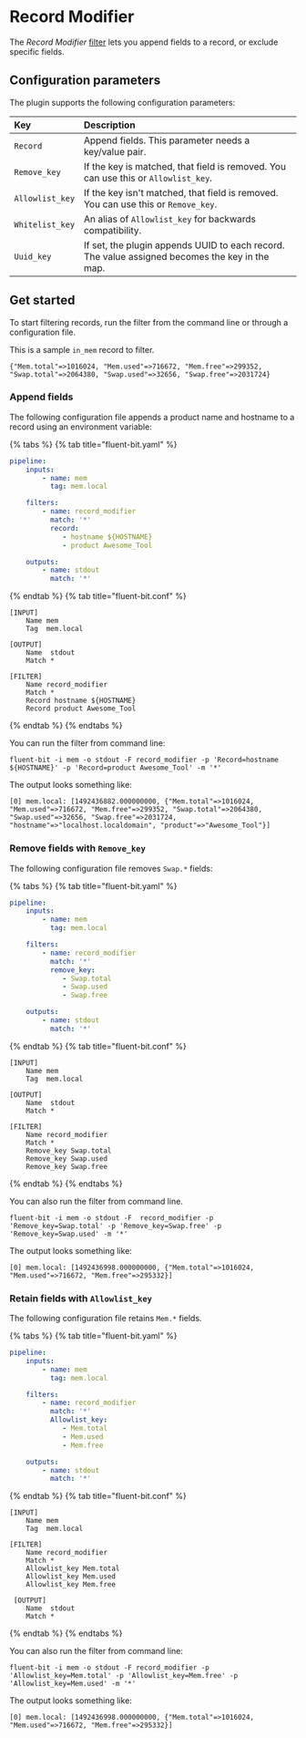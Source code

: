 # Record Modifier

The _Record Modifier_ [filter](pipeline/filters.md) lets you append fields to a record, or exclude specific fields.

## Configuration parameters

The plugin supports the following configuration parameters:

| Key | Description |
| :--- | :--- |
| `Record` | Append fields. This parameter needs a key/value pair. |
| `Remove_key` | If the key is matched, that field is removed. You can use this or `Allowlist_key`.|
| `Allowlist_key` | If the key isn't matched, that field is removed. You can use this or `Remove_key`. |
| `Whitelist_key` | An alias of `Allowlist_key` for backwards compatibility. |
| `Uuid_key` | If set, the plugin appends UUID to each record. The value assigned becomes the key in the map. |

## Get started

To start filtering records, run the filter from the command line or through a
configuration file.

This is a sample `in_mem` record to filter.

```text
{"Mem.total"=>1016024, "Mem.used"=>716672, "Mem.free"=>299352, "Swap.total"=>2064380, "Swap.used"=>32656, "Swap.free"=>2031724}
```

### Append fields

The following configuration file appends a product name and hostname to a record
using an environment variable:

{% tabs %}
{% tab title="fluent-bit.yaml" %}

```yaml
pipeline:
    inputs:
        - name: mem
          tag: mem.local

    filters:
        - name: record_modifier
          match: '*'
          record:
             - hostname ${HOSTNAME}
             - product Awesome_Tool

    outputs:
        - name: stdout
          match: '*'
```

{% endtab %}
{% tab title="fluent-bit.conf" %}

```text
[INPUT]
    Name mem
    Tag  mem.local

[OUTPUT]
    Name  stdout
    Match *

[FILTER]
    Name record_modifier
    Match *
    Record hostname ${HOSTNAME}
    Record product Awesome_Tool
```

{% endtab %}
{% endtabs %}

You can run the filter from command line:

```shell
fluent-bit -i mem -o stdout -F record_modifier -p 'Record=hostname ${HOSTNAME}' -p 'Record=product Awesome_Tool' -m '*'
```

The output looks something like:

```text
[0] mem.local: [1492436882.000000000, {"Mem.total"=>1016024, "Mem.used"=>716672, "Mem.free"=>299352, "Swap.total"=>2064380, "Swap.used"=>32656, "Swap.free"=>2031724, "hostname"=>"localhost.localdomain", "product"=>"Awesome_Tool"}]
```

### Remove fields with `Remove_key`

The following configuration file removes `Swap.*` fields:

{% tabs %}
{% tab title="fluent-bit.yaml" %}

```yaml
pipeline:
    inputs:
        - name: mem
          tag: mem.local

    filters:
        - name: record_modifier
          match: '*'
          remove_key:
             - Swap.total
             - Swap.used
             - Swap.free

    outputs:
        - name: stdout
          match: '*'
```

{% endtab %}
{% tab title="fluent-bit.conf" %}

```text
[INPUT]
    Name mem
    Tag  mem.local

[OUTPUT]
    Name  stdout
    Match *

[FILTER]
    Name record_modifier
    Match *
    Remove_key Swap.total
    Remove_key Swap.used
    Remove_key Swap.free
```

{% endtab %}
{% endtabs %}

You can also run the filter from command line.

```shell
fluent-bit -i mem -o stdout -F  record_modifier -p 'Remove_key=Swap.total' -p 'Remove_key=Swap.free' -p 'Remove_key=Swap.used' -m '*'
```

The output looks something like:

```text
[0] mem.local: [1492436998.000000000, {"Mem.total"=>1016024, "Mem.used"=>716672, "Mem.free"=>295332}]
```

### Retain fields with `Allowlist_key`

The following configuration file retains `Mem.*` fields.

{% tabs %}
{% tab title="fluent-bit.yaml" %}

```yaml
pipeline:
    inputs:
        - name: mem
          tag: mem.local

    filters:
        - name: record_modifier
          match: '*'
          Allowlist_key:
             - Mem.total
             - Mem.used
             - Mem.free

    outputs:
        - name: stdout
          match: '*'
```

{% endtab %}
{% tab title="fluent-bit.conf" %}

```text
[INPUT]
    Name mem
    Tag  mem.local

[FILTER]
    Name record_modifier
    Match *
    Allowlist_key Mem.total
    Allowlist_key Mem.used
    Allowlist_key Mem.free

 [OUTPUT]
    Name  stdout
    Match *
```

{% endtab %}
{% endtabs %}

You can also run the filter from command line:

```shell
fluent-bit -i mem -o stdout -F record_modifier -p 'Allowlist_key=Mem.total' -p 'Allowlist_key=Mem.free' -p 'Allowlist_key=Mem.used' -m '*'
```

The output looks something like:

```text
[0] mem.local: [1492436998.000000000, {"Mem.total"=>1016024, "Mem.used"=>716672, "Mem.free"=>295332}]
```
